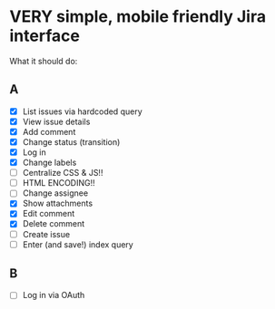 VERY simple, mobile friendly Jira interface
====

What it should do:

## A

* [x] List issues via hardcoded query
* [x] View issue details
* [x] Add comment
* [x] Change status (transition)
* [x] Log in
* [x] Change labels
* [ ] Centralize CSS & JS!!
* [ ] HTML ENCODING!!
* [ ] Change assignee
* [x] Show attachments
* [x] Edit comment
* [x] Delete comment
* [ ] Create issue
* [ ] Enter (and save!) index query

## B

* [ ] Log in via OAuth
